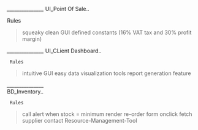 *_______________*
UI_Point Of Sale..

   Rules
> squeaky clean GUI
> defined constants (16% VAT tax and 30% profit margin)
> 

*_______________*
UI_CLient Dashboard..

     Rules
  > intuitive GUI
  > easy data visualization tools
  > report generation feature
  
*_______________*  
BD_Inventory..
  
     Rules
  >call alert when stock = minimum
  >render re-order form onclick
  >fetch supplier contact
Resource-Management-Tool
